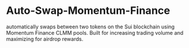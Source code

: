 # Auto-Swap-Momentum-Finance
automatically swaps between two tokens on the Sui blockchain using Momentum Finance CLMM pools. Built for increasing trading volume and maximizing for airdrop rewards.
